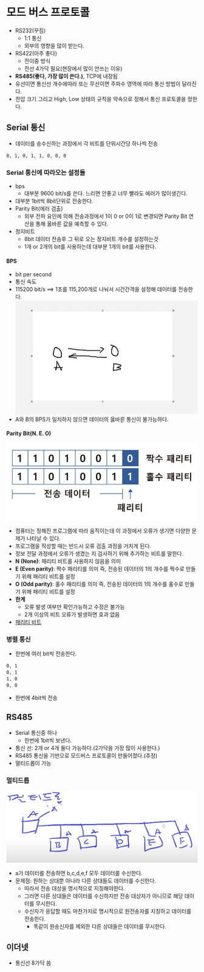 # 모드 버스 프로토콜

- RS232(꾸짐)
  - 1:1 통신
  - 외부의 영향을 많이 받는다.
- RS422(아주 좋다)
  - 전이중 방식
  - 전선 4가닥 필요(현장에서 많이 안쓰는 이유)
- **RS485(좋다, 가장 많이 쓴다.)**, TCP에 내장됨
- 유선이면 통신선 개수에따라 또는 무선이면 주파수 영역에 따라 통신 방법이 달라진다.
- 전압 크기 그리고 High, Low 상태의 규칙을 약속으로 정해서 통신 프로토콜을 정한다.

## Serial 통신

- 데이터를 송수신하는 과정에서 각 비트를 단위시간당 하나씩 전송

```md
0, 1, 0, 1, 1, 0, 0, 0
```

### Serial 통신에 따라오는 설정들

- bps
  - 대부분 9600 bit/s를 쓴다. 느리면 안좋고 너무 빨라도 에러가 많이생긴다.
- 대부분 1bit씩 8bit단위로 전송한다.
- Parity Bit(에러 검출)
  - 외부 전파 요인에 의해 전송과정에서 1이 0 or 0이 1로 변경되면 Parity Bit 연산을 통해 옳바른 값을 예측할 수 있다.
- 정지비트
  - 8bit 데이터 전송후 그 뒤로 오는 정지비트 개수를 설정하는것
  - 1개 or 2개의 bit를 사용하는데 대부분 1개의 bit를 사용한다.

#### BPS

- bit per second
- 통신 속도
- 115200 bit/s ==> 1초를 115,200개로 나눠서 시간간격을 설정해 데이터를 전송한다.
  ![alt text](image-7.png)
- A와 B의 BPS가 일치하지 않으면 데이터의 옳바른 통신이 불가능하다.

#### Parity Bit(N. E. O)

![alt text](image-8.png)

- 컴퓨터는 정해진 프로그램에 따라 움직이는데 이 과정에서 오류가 생기면 다양한 문제가 나타날 수 있다.
- 프로그램을 작성할 때는 반드시 오류 검출 과정을 거치게 된다.
- 정보 전달 과정에서 오류가 생겼는 지 검사하기 위해 추가하는 비트를 말한다.
- **N (None)**: 패리티 비트를 사용하지 않음을 의미
- **E (Even parity)**: 짝수 패리티를 의미 즉, 전송된 데이터의 1의 개수를 짝수로 만들기 위해 패리티 비트를 설정
- **O (Odd parity)**: 홀수 패리티를 의미 즉, 전송된 데이터의 1의 개수를 홀수로 만들기 위해 패리티 비트를 설정
- **한계**
  - 오류 발생 여부만 확인가능하고 수정은 불가능
  - 2개 이상의 비트 오류가 발생하면 효과 없음
- [패리티 비트](https://velog.io/@octo__/%ED%8C%A8%EB%A6%AC%ED%8B%B0-%EB%B9%84%ED%8A%B8-Parity-Bit)

### 병렬 통신

- 한번에 여러 bit씩 전송한다.

```md
0, 1
0, 1
1, 0
0, 0
```

- 한번에 4bit씩 전송

## RS485

- Serial 통신중 하나
  - 한번에 1bit씩 보낸다.
- 통신 선: 2개 or 4개 둘다 가능하다.(2가닥을 가장 많이 사용한다.)
- RS485 통신을 기반으로 모드버스 프로토콜이 만들어졌다.(추정)
- 멀티드롭이 가능

### 멀티드롭

![alt text](image-10.png)

- a가 데이터를 전송하면 b,c,d,e,f 모두 데이터를 수신한다.
- 문제점: 원하는 상대뿐 아나라 다른 상대들도 데이터를 수신한다.
  - 따라서 전송 대상을 명시적으로 지칭해야한다.
  - 그러면 다른 상대들은 데이터를 수신하지만 전송 대상자가 아니므로 해당 데이터를 무시한다.
  - 수신자가 응답할 때도 마찬가지로 명시적으로 원전송자를 지칭하고 데이터를 전송한다.
    - 똑같이 원송신자를 제외한 다른 상대들은 데이터를 무시한다.

## 이더넷

- 통신선 8가닥 씀
